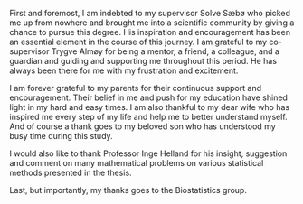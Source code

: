 First and foremost, I am indebted to my supervisor Solve Sæbø who picked me up from nowhere and brought me into a scientific community by giving a chance to pursue this degree. His inspiration and encouragement has been an essential element in the course of this journey. I am grateful to my co-supervisor Trygve Almøy for being a mentor, a friend, a colleague, and a guardian and guiding and supporting me throughout this period. He has always been there for me with my frustration and excitement.

I am forever grateful to my parents for their continuous support and encouragement. Their belief in me and push for my education have shined light in my hard and easy times. I am also thankful to my dear wife who has inspired me every step of my life and help me to better understand myself. And of course a thank goes to my beloved son who has understood my busy time during this study.

I would also like to thank Professor Inge Helland for his insight, suggestion and comment on many mathematical problems on various statistical methods presented in the thesis.

Last, but importantly, my thanks goes to the Biostatistics group.
